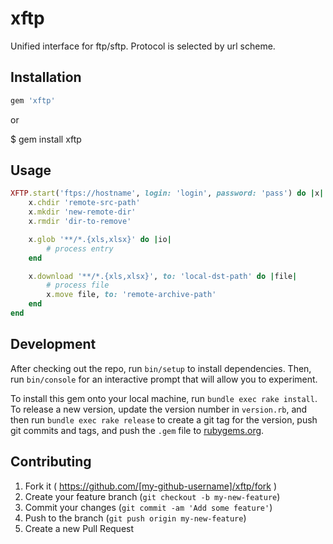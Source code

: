 # xftp

Unified interface for ftp/sftp.
Protocol is selected by url scheme.

## Installation

```ruby
gem 'xftp'
```

or

$ gem install xftp

## Usage

```ruby
XFTP.start('ftps://hostname', login: 'login', password: 'pass') do |x|
    x.chdir 'remote-src-path'
    x.mkdir 'new-remote-dir'
    x.rmdir 'dir-to-remove'

    x.glob '**/*.{xls,xlsx}' do |io|
        # process entry
    end

    x.download '**/*.{xls,xlsx}', to: 'local-dst-path' do |file|
        # process file
        x.move file, to: 'remote-archive-path'
    end
end
```

## Development

After checking out the repo, run `bin/setup` to install dependencies. Then, run `bin/console` for an interactive prompt that will allow you to experiment.

To install this gem onto your local machine, run `bundle exec rake install`. To release a new version, update the version number in `version.rb`, and then run `bundle exec rake release` to create a git tag for the version, push git commits and tags, and push the `.gem` file to [rubygems.org](https://rubygems.org).

## Contributing

1. Fork it ( https://github.com/[my-github-username]/xftp/fork )
2. Create your feature branch (`git checkout -b my-new-feature`)
3. Commit your changes (`git commit -am 'Add some feature'`)
4. Push to the branch (`git push origin my-new-feature`)
5. Create a new Pull Request
